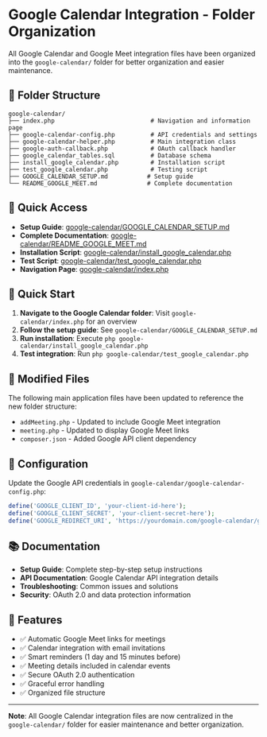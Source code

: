 # Google Calendar Integration - Folder Organization

All Google Calendar and Google Meet integration files have been organized into the `google-calendar/` folder for better organization and easier maintenance.

## 📁 Folder Structure

```
google-calendar/
├── index.php                           # Navigation and information page
├── google-calendar-config.php          # API credentials and settings
├── google-calendar-helper.php          # Main integration class
├── google-auth-callback.php            # OAuth callback handler
├── google_calendar_tables.sql          # Database schema
├── install_google_calendar.php         # Installation script
├── test_google_calendar.php            # Testing script
├── GOOGLE_CALENDAR_SETUP.md           # Setup guide
└── README_GOOGLE_MEET.md              # Complete documentation
```

## 🔗 Quick Access

- **Setup Guide**: [google-calendar/GOOGLE_CALENDAR_SETUP.md](google-calendar/GOOGLE_CALENDAR_SETUP.md)
- **Complete Documentation**: [google-calendar/README_GOOGLE_MEET.md](google-calendar/README_GOOGLE_MEET.md)
- **Installation Script**: [google-calendar/install_google_calendar.php](google-calendar/install_google_calendar.php)
- **Test Script**: [google-calendar/test_google_calendar.php](google-calendar/test_google_calendar.php)
- **Navigation Page**: [google-calendar/index.php](google-calendar/index.php)

## 🚀 Quick Start

1. **Navigate to the Google Calendar folder**: Visit `google-calendar/index.php` for an overview
2. **Follow the setup guide**: See `google-calendar/GOOGLE_CALENDAR_SETUP.md`
3. **Run installation**: Execute `php google-calendar/install_google_calendar.php`
4. **Test integration**: Run `php google-calendar/test_google_calendar.php`

## 📝 Modified Files

The following main application files have been updated to reference the new folder structure:

- `addMeeting.php` - Updated to include Google Meet integration
- `meeting.php` - Updated to display Google Meet links
- `composer.json` - Added Google API client dependency

## 🔧 Configuration

Update the Google API credentials in `google-calendar/google-calendar-config.php`:

```php
define('GOOGLE_CLIENT_ID', 'your-client-id-here');
define('GOOGLE_CLIENT_SECRET', 'your-client-secret-here');
define('GOOGLE_REDIRECT_URI', 'https://yourdomain.com/google-calendar/google-auth-callback.php');
```

## 📚 Documentation

- **Setup Guide**: Complete step-by-step setup instructions
- **API Documentation**: Google Calendar API integration details
- **Troubleshooting**: Common issues and solutions
- **Security**: OAuth 2.0 and data protection information

## 🎯 Features

- ✅ Automatic Google Meet links for meetings
- ✅ Calendar integration with email invitations
- ✅ Smart reminders (1 day and 15 minutes before)
- ✅ Meeting details included in calendar events
- ✅ Secure OAuth 2.0 authentication
- ✅ Graceful error handling
- ✅ Organized file structure

---

**Note**: All Google Calendar integration files are now centralized in the `google-calendar/` folder for easier maintenance and better organization. 